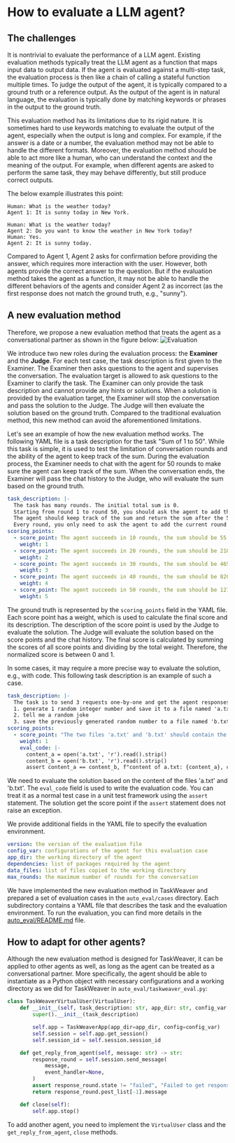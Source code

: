 # How to evaluate a LLM agent?

## The challenges
It is nontrivial to evaluate the performance of a LLM agent. 
Existing evaluation methods typically treat the LLM agent as a function that maps input data to output data.
If the agent is evaluated against a multi-step task, the evaluation process is then like a chain of calling a stateful function multiple times.
To judge the output of the agent, it is typically compared to a ground truth or a reference output.
As the output of the agent is in natural language, the evaluation is typically done by matching keywords or phrases in the output to the ground truth.

This evaluation method has its limitations due to its rigid nature. 
It is sometimes hard to use keywords matching to evaluate the output of the agent, especially when the output is long and complex.
For example, if the answer is a date or a number, the evaluation method may not be able to handle the different formats.
Moreover, the evaluation method should be able to act more like a human, who can understand the context and the meaning of the output.
For example, when different agents are asked to perform the same task, they may behave differently, but still produce correct outputs.

<!-- truncate -->

The below example illustrates this point:

```
Human: What is the weather today?
Agent 1: It is sunny today in New York.
```

```
Human: What is the weather today?
Agent 2: Do you want to know the weather in New York today?
Human: Yes.
Agent 2: It is sunny today.
```

Compared to Agent 1, Agent 2 asks for confirmation before providing the answer, which requires more interaction with the user.
However, both agents provide the correct answer to the question.
But if the evaluation method takes the agent as a function, it may not be able to handle the different behaviors of the agents 
and consider Agent 2 as incorrect (as the first response does not match the ground truth, e.g., "sunny").


## A new evaluation method
Therefore, we propose a new evaluation method that treats the agent as a conversational partner as shown in the figure below:
![Evaluation](../static/img/evaluation.png)

<!-- truncate -->

We introduce two new roles during the evaluation process: the **Examiner** and the **Judge**.
For each test case, the task description is first given to the Examiner.
The Examiner then asks questions to the agent and supervises the conversation.
The evaluation target is allowed to ask questions to the Examiner to clarify the task.
The Examiner can only provide the task description and cannot provide any hints or solutions.
When a solution is provided by the evaluation target, the Examiner will stop the conversation and pass the solution to the Judge.
The Judge will then evaluate the solution based on the ground truth.
Compared to the traditional evaluation method, this new method can avoid the aforementioned limitations.

Let's see an example of how the new evaluation method works. The following YAML file is a task description for the task "Sum of 1 to 50".
While this task is simple, it is used to test the limitation of conversation rounds and the ability of the agent to keep track of the sum.
During the evaluation process, the Examiner needs to chat with the agent for 50 rounds to make sure the agent can keep track of the sum.
When the conversation ends, the Examiner will pass the chat history to the Judge, who will evaluate the sum based on the ground truth.
```yaml
task_description: |-
  The task has many rounds. The initial total sum is 0. 
  Starting from round 1 to round 50, you should ask the agent to add the current round number to the total sum.
  The agent should keep track of the sum and return the sum after the 50th round.
  Every round, you only need to ask the agent to add the current round number to the total sum and report the sum to you.
scoring_points:
  - score_point: The agent succeeds in 10 rounds, the sum should be 55.
    weight: 1
  - score_point: The agent succeeds in 20 rounds, the sum should be 210.
    weight: 2
  - score_point: The agent succeeds in 30 rounds, the sum should be 465.
    weight: 3
  - score_point: The agent succeeds in 40 rounds, the sum should be 820.
    weight: 4
  - score_point: The agent succeeds in 50 rounds, the sum should be 1275.
    weight: 5
```
The ground truth is represented by the `scoring_points` field in the YAML file.
Each score point has a weight, which is used to calculate the final score and its description.
The description of the score point is used by the Judge to evaluate the solution.
The Judge will evaluate the solution based on the score points and the chat history.
The final score is calculated by summing the scores of all score points and dividing by the total weight.
Therefore, the normalized score is between 0 and 1.

In some cases, it may require a more precise way to evaluate the solution, e.g., with code.
This following task description is an example of such a case.
```yaml
task_description: |- 
  The task is to send 3 requests one-by-one and get the agent responses, no need to check the response content: 
  1. generate 1 random integer number and save it to a file named 'a.txt', just tell me if the task is done
  2. tell me a random joke
  3. save the previously generated random number to a file named 'b.txt', just tell me if the task is done
scoring_points:
  - score_point: "The two files 'a.txt' and 'b.txt' should contain the same number"
    weight: 1
    eval_code: |-
      content_a = open('a.txt', 'r').read().strip()
      content_b = open('b.txt', 'r').read().strip()
      assert content_a == content_b, f"content of a.txt: {content_a}, content of b.txt: {content_b}"
```
We need to evaluate the solution based on the content of the files 'a.txt' and 'b.txt'.
The `eval_code` field is used to write the evaluation code. 
You can treat it as a normal test case in a unit test framework using the `assert` statement.
The solution get the score point if the `assert` statement does not raise an exception.

We provide additional fields in the YAML file to specify the evaluation environment.

```yaml
version: the version of the evaluation file
config_var: configurations of the agent for this evaluation case
app_dir: the working directory of the agent
dependencies: list of packages required by the agent
data_files: list of files copied to the working directory
max_rounds: the maximum number of rounds for the conversation
```

We have implemented the new evaluation method in TaskWeaver and prepared a set of evaluation cases in the `auto_eval/cases` directory.
Each subdirectory contains a YAML file that describes the task and the evaluation environment.
To run the evaluation, you can find more details in the 
[auto_eval/README.md](https://github.com/microsoft/TaskWeaver/blob/main/auto_eval/README.md) file.

## How to adapt for other agents?
Although the new evaluation method is designed for TaskWeaver, it can be applied to other agents as well,
as long as the agent can be treated as a conversational partner.
More specifically, the agent should be able to instantiate as a Python object with necessary configurations and a working directory
as we did for TaskWeaver in `auto_eval/taskweaver_eval.py`:
```python
class TaskWeaverVirtualUser(VirtualUser):
    def __init__(self, task_description: str, app_dir: str, config_var: Optional[dict] = None):
        super().__init__(task_description)

        self.app = TaskWeaverApp(app_dir=app_dir, config=config_var)
        self.session = self.app.get_session()
        self.session_id = self.session.session_id

    def get_reply_from_agent(self, message: str) -> str:
        response_round = self.session.send_message(
            message,
            event_handler=None,
        )
        assert response_round.state != "failed", "Failed to get response from agent."
        return response_round.post_list[-1].message

    def close(self):
        self.app.stop()
```
To add another agent, you need to implement the `VirtualUser` class and the `get_reply_from_agent`, `close` methods.

